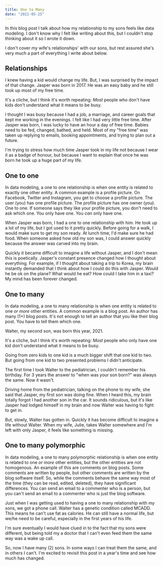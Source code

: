 ```yaml
---
title: One to Many
date: "2021-05-25"
---
```


In this blog post I talk about how my relationship to my sons feels like data modeling. I don't know why I felt like writing about this, but I couldn't stop thinking about it so I wrote it down.

I don't cover my wife's relationships' with our sons, but rest assured she's very much a part of everything I write about below.

## Relationships

I knew having a kid would change my life. But, I was surprised by the impact of that change. Jasper was born in 2017. He was an easy baby and he still took up most of my free time.

It's a cliche, but I think it's worth repeating: _Most_ people who don't have kids don't understand what it means to be busy.

I thought I was busy because I had a job, a marriage, and career goals that kept me working in the evenings. I felt like I had very little free time. After Jasper was born, I was lucky to have an hour a day of free time. Babies need to be fed, changed, bathed, and held. Most of my "free time" was taken up replying to emails, booking appointments, and trying to plan out a future.

I'm trying to stress how much time Jasper took in my life not because I wear it as a badge of honour, but because I want to explain that once he was born he took up a huge part of my life.

## One to one

In data modeling, a one to one relationship is when one entity is related to exactly one other entity. A common example is a profile picture. On Facebook, Twitter and Instagram, you get to choose a profile picture. The user (you) has one profile picture. The profile picture has one owner (you). One to one. If someone says they like your profile picture, you don't need to ask which one. You only have one. You *can* only have one.

When Jasper was born, I had a one to one relationship with him. He took up a lot of my life, but I got used to it pretty quickly. Before going for a walk, I would make sure to get my son ready. At lunch time, I'd make sure he had food. When someone asked how old my son was, I could answer quickly because the answer was carved into my brain.

Quickly it became difficult to imagine a life without Jasper, and I don't mean this is poetically. Jasper's constant presence changed how I thought about everything. For example, if I thought about taking a trip to Korea, my brain instantly demanded that I think about how I could do this with Jasper. Would he be ok on the plane? What would he eat? How could I take him in a taxi? My mind has been forever changed.

## One to many

In data modeling, a one to many relationship is when one entity is related to one _or more_ other entities. A common example is a blog post. An author has many (1+) blog posts. It's not enough to tell an author that you like their blog post. You have to tell them which one.

Walter, my second son, was born this year, 2021.

It's a cliche, but I think it's worth repeating: _Most_ people who only have one kid don't understand what it means to be busy.

Going from zero kids to one kid is a much bigger shift that one kid to two. But going from one kid to two presented problems I didn't anticipate.

The first time I took Walter to the pediatrician, I couldn't remember his birthday. For 3 years the answer to "when was your son born?" was always the same. Now it wasn't.

Driving home from the pediatrician, talking on the phone to my wife, she said that Jasper, my first son was doing fine. When I heard this, my brain totally forgot I had another son in the car. It sounds ridiculous, but it's like Jasper had lodged himself in my brain and now Walter was having to fight to get in.

But, slowly, Walter has gotten in. Quickly it has become difficult to imagine a life without Walter. When my wife, Julie, takes Walter somewhere and I'm left with only Jasper, it feels like something is missing.

## One to many polymorphic

In data modeling, a one to many polymorphic relationship is when one entity is related to one _or more_ other entities, but the other entities are not homogenous. An example of this are comments on blog posts. Some comments are written by people, but other comments are written by the blog software itself. So, while the comments behave the same way most of the time (they can be read, edited, deleted), they have significant differences. You can send an email to a commenter who is a person, but you can't send an email to a commenter who is just the blog software.

Just when I was getting used to having a one to many relationship with my sons, we got a phone call. Walter has a genetic condition called MCADD. This means he can't use fat as calories. He can still have a normal life, but we/he need to be careful, especially in the first years of his life.

I'm sure eventually I would have clued in to the fact that my sons were different, but being told my a doctor that I can't even feed them the same way was a wake up call.

So, now I have many (2) sons. In some ways I can treat them the same, and in others I can't. I'm excited to revisit this post in a year's time and see how much has changed.
